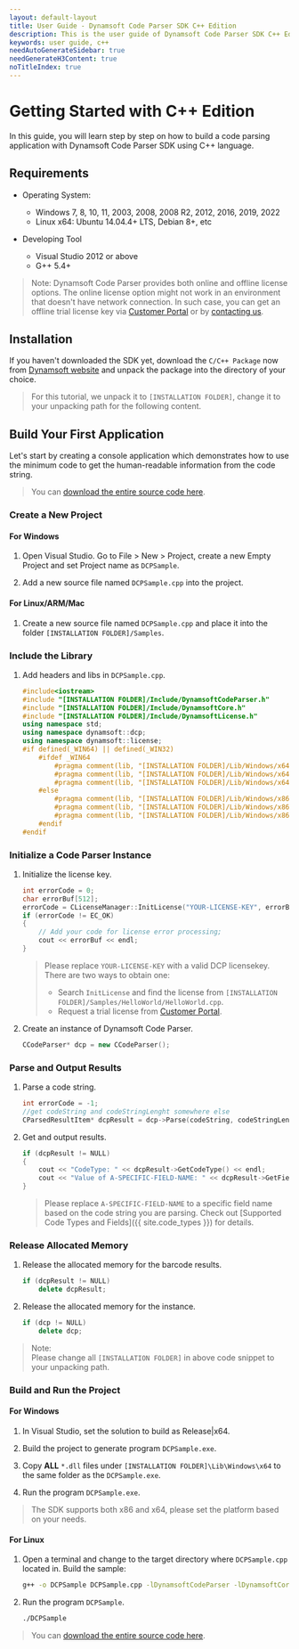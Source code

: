 ```yaml
---
layout: default-layout
title: User Guide - Dynamsoft Code Parser SDK C++ Edition
description: This is the user guide of Dynamsoft Code Parser SDK C++ Edition.
keywords: user guide, c++
needAutoGenerateSidebar: true
needGenerateH3Content: true
noTitleIndex: true
---
```


# Getting Started with C++ Edition

In this guide, you will learn step by step on how to build a code parsing application with Dynamsoft Code Parser SDK using C++ language.

## Requirements

- Operating System:
  - Windows 7, 8, 10, 11, 2003, 2008, 2008 R2, 2012, 2016, 2019, 2022
  - Linux x64: Ubuntu 14.04.4+ LTS, Debian 8+, etc

- Developing Tool
  - Visual Studio 2012 or above
  - G++ 5.4+  

>Note:
>Dynamsoft Code Parser provides both online and offline license options. The online license option might not work in an environment that doesn't have network connection. In such case, you can get an offline trial license key via <a href="https://www.dynamsoft.com/customer/license/trialLicense?utm_source=guide&product=dcp&package=desktop" target="_blank">Customer Portal</a> or by <a href="https://www.dynamsoft.com/company/contact/" target="_blank">contacting us</a>.

## Installation

If you haven't downloaded the SDK yet, download the `C/C++ Package` now from <a href="https://www.dynamsoft.com/code-parser/downloads/?utm_source=docs" target="_blank">Dynamsoft website</a> and unpack the package into the directory of your choice.
>For this tutorial, we unpack it to `[INSTALLATION FOLDER]`, change it to your unpacking path for the following content.

## Build Your First Application

Let's start by creating a console application which demonstrates how to use the minimum code to get the human-readable information from the code string.  
> You can <a href="https://github.com/Dynamsoft/code-parser-cpp-samples/blob/main/Samples/HelloWorld/HelloWorld.cpp" target="_blank">download the entire source code here</a>.

### Create a New Project

#### For Windows

1. Open Visual Studio. Go to File > New > Project, create a new Empty Project and set Project name as `DCPSample`.

2. Add a new source file named `DCPSample.cpp` into the project.

#### For Linux/ARM/Mac

1. Create a new source file named `DCPSample.cpp` and place it into the folder `[INSTALLATION FOLDER]/Samples`.

### Include the Library

1. Add headers and libs in `DCPSample.cpp`.

    ```cpp
    #include<iostream>
    #include "[INSTALLATION FOLDER]/Include/DynamsoftCodeParser.h"
    #include "[INSTALLATION FOLDER]/Include/DynamsoftCore.h"
    #include "[INSTALLATION FOLDER]/Include/DynamsoftLicense.h"
    using namespace std;
    using namespace dynamsoft::dcp;
    using namespace dynamsoft::license;
    #if defined(_WIN64) || defined(_WIN32)
        #ifdef _WIN64
            #pragma comment(lib, "[INSTALLATION FOLDER]/Lib/Windows/x64/DynamsoftCodeParserx64.lib")
            #pragma comment(lib, "[INSTALLATION FOLDER]/Lib/Windows/x64/DynamsoftCorex64.lib")
            #pragma comment(lib, "[INSTALLATION FOLDER]/Lib/Windows/x64/DynamsoftLicensex64.lib")
        #else
            #pragma comment(lib, "[INSTALLATION FOLDER]/Lib/Windows/x86/DynamsoftCodeParserx86.lib")
            #pragma comment(lib, "[INSTALLATION FOLDER]/Lib/Windows/x86/DynamsoftCorex86.lib")
            #pragma comment(lib, "[INSTALLATION FOLDER]/Lib/Windows/x86/DynamsoftLicensex86.lib")
        #endif
    #endif
    ```

### Initialize a Code Parser Instance

1. Initialize the license key.

    ```cpp
    int errorCode = 0;
    char errorBuf[512];
    errorCode = CLicenseManager::InitLicense("YOUR-LICENSE-KEY", errorBuf, 512);
    if (errorCode != EC_OK)
    {
        // Add your code for license error processing;
        cout << errorBuf << endl;
    }
    ```

    >Please replace `YOUR-LICENSE-KEY` with a valid DCP licensekey. There are two ways to obtain one:
    >- Search `InitLicense` and find the license from `[INSTALLATION FOLDER]/Samples/HelloWorld/HelloWorld.cpp`.
    >- Request a trial license from <a href="https://www.dynamsoft.com/customer/license/trialLicense?utm_source=guide&product=dcp&package=desktop" target="_blank">Customer Portal</a>.

2. Create an instance of Dynamsoft Code Parser.

    ```cpp
    CCodeParser* dcp = new CCodeParser();
    ```

### Parse and Output Results

1. Parse a code string.

    ```cpp
    int errorCode = -1;
    //get codeString and codeStringLenght somewhere else
    CParsedResultItem* dcpResult = dcp->Parse(codeString, codeStringLenght, "", &errorCode);
    ```

2. Get and output results.

    ```cpp
    if (dcpResult != NULL)
    {
        cout << "CodeType: " << dcpResult->GetCodeType() << endl;
        cout << "Value of A-SPECIFIC-FIELD-NAME: " << dcpResult->GetFieldValue("A-SPECIFIC-FIELD-NAME") << endl;
    }
    ```

    >Please replace `A-SPECIFIC-FIELD-NAME` to a specific field name based on the code string you are parsing. Check out [Supported Code Types and Fields]({{ site.code_types }}) for details.

### Release Allocated Memory

1. Release the allocated memory for the barcode results.

    ```cpp
    if (dcpResult != NULL)           
        delete dcpResult;
    ```

2. Release the allocated memory for the instance.

    ```cpp
    if (dcp != NULL)           
        delete dcp;
    ```

>Note:  
Please change all `[INSTALLATION FOLDER]` in above code snippet to your unpacking path.

### Build and Run the Project

#### For Windows

1. In Visual Studio, set the solution to build as Release\|x64.

2. Build the project to generate program `DCPSample.exe`.

3. Copy **ALL** `*.dll` files under `[INSTALLATION FOLDER]\Lib\Windows\x64` to the same folder as the `DCPSample.exe`.

4. Run the program `DCPSample.exe`.

>The SDK supports both x86 and x64, please set the platform based on your needs.

#### For Linux

1. Open a terminal and change to the target directory where `DCPSample.cpp` located in. Build the sample:

    ```bash
    g++ -o DCPSample DCPSample.cpp -lDynamsoftCodeParser -lDynamsoftCore -lDynamsoftLicense -L ../Lib/Linux -Wl,-rpath=../Lib/Linux -std=c++11
    ```

2. Run the program `DCPSample`.

    ```bash
    ./DCPSample
    ```

> You can <a href="https://github.com/Dynamsoft/code-parser-cpp-samples/blob/main/Samples/HelloWorld/HelloWorld.cpp" target="_blank">download the entire source code here</a>.
